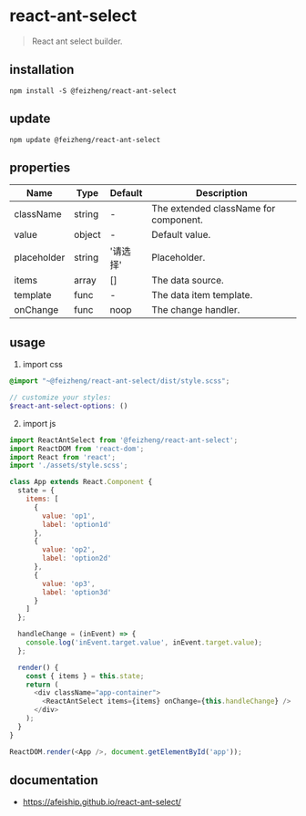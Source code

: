 # react-ant-select
> React ant select builder.

## installation
```shell
npm install -S @feizheng/react-ant-select
```

## update
```shell
npm update @feizheng/react-ant-select
```

## properties
| Name        | Type   | Default  | Description                           |
| ----------- | ------ | -------- | ------------------------------------- |
| className   | string | -        | The extended className for component. |
| value       | object | -        | Default value.                        |
| placeholder | string | '请选择' | Placeholder.                          |
| items       | array  | []       | The data source.                      |
| template    | func   | -        | The data item template.               |
| onChange    | func   | noop     | The change handler.                   |


## usage
1. import css
  ```scss
  @import "~@feizheng/react-ant-select/dist/style.scss";

  // customize your styles:
  $react-ant-select-options: ()
  ```
2. import js
  ```js
  import ReactAntSelect from '@feizheng/react-ant-select';
  import ReactDOM from 'react-dom';
  import React from 'react';
  import './assets/style.scss';

  class App extends React.Component {
    state = {
      items: [
        {
          value: 'op1',
          label: 'option1d'
        },
        {
          value: 'op2',
          label: 'option2d'
        },
        {
          value: 'op3',
          label: 'option3d'
        }
      ]
    };

    handleChange = (inEvent) => {
      console.log('inEvent.target.value', inEvent.target.value);
    };

    render() {
      const { items } = this.state;
      return (
        <div className="app-container">
          <ReactAntSelect items={items} onChange={this.handleChange} />
        </div>
      );
    }
  }

  ReactDOM.render(<App />, document.getElementById('app'));

  ```

## documentation
- https://afeiship.github.io/react-ant-select/
